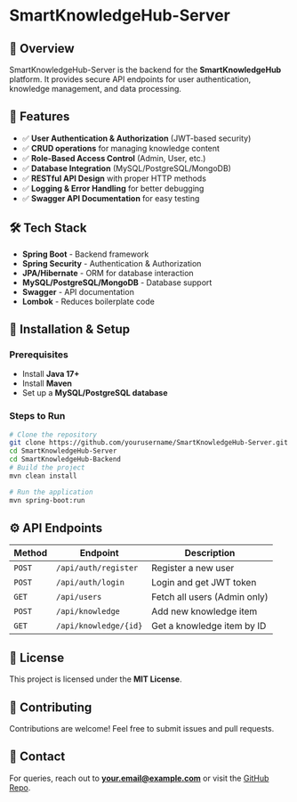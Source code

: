 # SmartKnowledgeHub-Server

## 📌 Overview
SmartKnowledgeHub-Server is the backend for the **SmartKnowledgeHub** platform. It provides secure API endpoints for user authentication, knowledge management, and data processing.

## 🚀 Features
- ✅ **User Authentication & Authorization** (JWT-based security)
- ✅ **CRUD operations** for managing knowledge content
- ✅ **Role-Based Access Control** (Admin, User, etc.)
- ✅ **Database Integration** (MySQL/PostgreSQL/MongoDB)
- ✅ **RESTful API Design** with proper HTTP methods
- ✅ **Logging & Error Handling** for better debugging
- ✅ **Swagger API Documentation** for easy testing

## 🛠 Tech Stack
- **Spring Boot** - Backend framework
- **Spring Security** - Authentication & Authorization
- **JPA/Hibernate** - ORM for database interaction
- **MySQL/PostgreSQL/MongoDB** - Database support
- **Swagger** - API documentation
- **Lombok** - Reduces boilerplate code


## 🔧 Installation & Setup
### Prerequisites
- Install **Java 17+**
- Install **Maven**
- Set up a **MySQL/PostgreSQL database**

### Steps to Run
```sh
# Clone the repository
git clone https://github.com/yourusername/SmartKnowledgeHub-Server.git
cd SmartKnowledgeHub-Server
cd SmartKnowledgeHub-Backend
# Build the project
mvn clean install

# Run the application
mvn spring-boot:run
```

## ⚙️ API Endpoints
| Method | Endpoint | Description |
|--------|---------|-------------|
| `POST` | `/api/auth/register` | Register a new user |
| `POST` | `/api/auth/login` | Login and get JWT token |
| `GET` | `/api/users` | Fetch all users (Admin only) |
| `POST` | `/api/knowledge` | Add new knowledge item |
| `GET` | `/api/knowledge/{id}` | Get a knowledge item by ID |

## 📜 License
This project is licensed under the **MIT License**.

## 🤝 Contributing
Contributions are welcome! Feel free to submit issues and pull requests.

## 📧 Contact
For queries, reach out to **your.email@example.com** or visit the [GitHub Repo](https://github.com/yourusername/SmartKnowledgeHub-Server).
